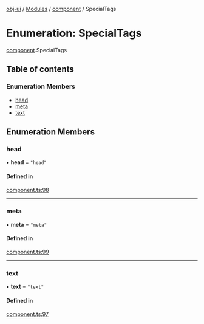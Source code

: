 [obj-ui](../README.md) / [Modules](../modules.md) / [component](../modules/component.md) / SpecialTags

# Enumeration: SpecialTags

[component](../modules/component.md).SpecialTags

## Table of contents

### Enumeration Members

- [head](component.SpecialTags.md#head)
- [meta](component.SpecialTags.md#meta)
- [text](component.SpecialTags.md#text)

## Enumeration Members

### head

• **head** = ``"head"``

#### Defined in

[component.ts:98](https://github.com/finleyowen/obj-ui/blob/d7bb1f5/src/component.ts#L98)

___

### meta

• **meta** = ``"meta"``

#### Defined in

[component.ts:99](https://github.com/finleyowen/obj-ui/blob/d7bb1f5/src/component.ts#L99)

___

### text

• **text** = ``"text"``

#### Defined in

[component.ts:97](https://github.com/finleyowen/obj-ui/blob/d7bb1f5/src/component.ts#L97)

